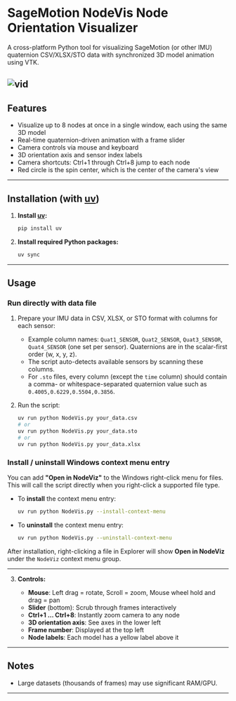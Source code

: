 # SageMotion NodeVis Node Orientation Visualizer

A cross-platform Python tool for visualizing SageMotion (or other IMU) quaternion CSV/XLSX/STO data with synchronized 3D model animation using VTK.

![vid](https://github.com/user-attachments/assets/8751fccd-91cf-42fd-b72f-9dd34a2415aa)
---


## Features

* Visualize up to 8 nodes at once in a single window, each using the same 3D model
* Real-time quaternion-driven animation with a frame slider
* Camera controls via mouse and keyboard
* 3D orientation axis and sensor index labels
* Camera shortcuts: Ctrl+1 through Ctrl+8 jump to each node
* Red circle is the spin center, which is the center of the camera's view

---


## Installation (with [uv](https://github.com/astral-sh/uv))

1. **Install [uv](https://github.com/astral-sh/uv):**

   ```sh
   pip install uv
   ```

2. **Install required Python packages:**

   ```sh
   uv sync
   ```

---

## Usage

### Run directly with data file

1. Prepare your IMU data in CSV, XLSX, or STO format with columns for each sensor:

   * Example column names: `Quat1_SENSOR`, `Quat2_SENSOR`, `Quat3_SENSOR`, `Quat4_SENSOR` (one set per sensor). Quaternions are in the scalar-first order (w, x, y, z).
   * The script auto-detects available sensors by scanning these columns.
   * For `.sto` files, every column (except the `time` column) should contain a comma- or whitespace-separated quaternion value such as `0.4005,0.6229,0.5504,0.3856`.

2. Run the script:

   ```sh
   uv run python NodeVis.py your_data.csv
   # or
   uv run python NodeVis.py your_data.sto
   # or
   uv run python NodeVis.py your_data.xlsx
   ```

### Install / uninstall Windows context menu entry

You can add **"Open in NodeViz"** to the Windows right-click menu for files.
This will call the script directly when you right-click a supported file type.

* To **install** the context menu entry:

  ```sh
  uv run python NodeVis.py --install-context-menu
  ```

* To **uninstall** the context menu entry:

  ```sh
  uv run python NodeVis.py --uninstall-context-menu
  ```

After installation, right-clicking a file in Explorer will show **Open in NodeViz** under the `NodeViz` context menu group.

---

3. **Controls:**

   * **Mouse**: Left drag = rotate, Scroll = zoom, Mouse wheel hold and drag = pan
   * **Slider** (bottom): Scrub through frames interactively
   * **Ctrl+1 ... Ctrl+8**: Instantly zoom camera to any node
   * **3D orientation axis**: See axes in the lower left
   * **Frame number**: Displayed at the top left
   * **Node labels**: Each model has a yellow label above it

---

## Notes

* Large datasets (thousands of frames) may use significant RAM/GPU.

---

